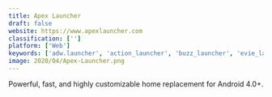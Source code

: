 ```yaml
---
title: Apex Launcher
draft: false 
website: https://www.apexlauncher.com
classification: ['']
platform: ['Web']
keywords: ['adw.launcher', 'action_launcher', 'buzz_launcher', 'evie_launcher', 'find_and_run_robot', 'gridy', 'jina', 'lawnchair_launcher', 'lean_launcher', 'lightning_launcher', 'microsoft_launcher', 'nova_launcher', 'padlet_briefcase', 'rootless_pixel_launcher', 'sixgrid', 'slim_launcher', 'smart_launcher', 'trebuchet', 'yahoo', 'yandex_launcher']
image: 2020/04/Apex-Launcher.png
---
```

Powerful, fast, and highly customizable home replacement for Android 4.0+.